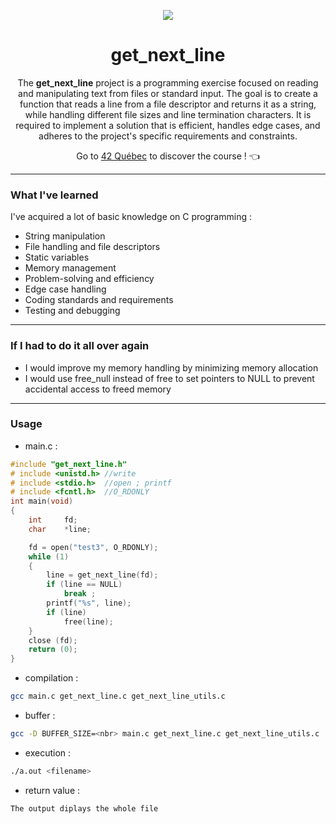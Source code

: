 <p align="center">
  <img src="https://github.com/LaOuede/42-project-badges/blob/main/badges/get_next_linee.png" />
</p>

<h1 align=center>get_next_line</h1>

<p align=center>
  The <b>get_next_line</b> project is a programming exercise focused on reading and manipulating text from files or standard input.
  The goal is to create a function that reads a line from a file descriptor and returns it as a string, while handling different file sizes and line termination characters.
  It is required to implement a solution that is efficient, handles edge cases, and adheres to the project's specific requirements and constraints.
</p>

<div align="center">

Go to [42 Québec](https://42quebec.com/) to discover the course ! 👈
</div>

---

<h3 align="left">What I've learned</h3>

I've acquired a lot of basic knowledge on C programming :
- String manipulation
- File handling and file descriptors
- Static variables
- Memory management
- Problem-solving and efficiency
- Edge case handling
- Coding standards and requirements
- Testing and debugging

---

<h3 align="left">If I had to do it all over again</h3>

- I would improve my memory handling by minimizing memory allocation
- I would use free_null instead of free to set pointers to NULL to prevent accidental access to freed memory

---

<h3 align="left">Usage</h3>

- main.c :
```c
#include "get_next_line.h"
# include <unistd.h> //write
# include <stdio.h>  //open ; printf
# include <fcntl.h>  //O_RDONLY
int	main(void)
{
	int		fd;
	char	*line;

	fd = open("test3", O_RDONLY);
	while (1)
	{
		line = get_next_line(fd);
		if (line == NULL)
			break ;
		printf("%s", line);
		if (line)
			free(line);
	}
	close (fd);
	return (0);
}
```
- compilation :
```bash
gcc main.c get_next_line.c get_next_line_utils.c
```
- buffer :
```bash
gcc -D BUFFER_SIZE=<nbr> main.c get_next_line.c get_next_line_utils.c
```
- execution :
```bash
./a.out <filename>
```
- return value :
```bash
The output diplays the whole file
```

<!---
---
<div align="center">
To look at [my next 42 project](https://github.com/LaOuede/Push_Swap) !
</div>
-->
